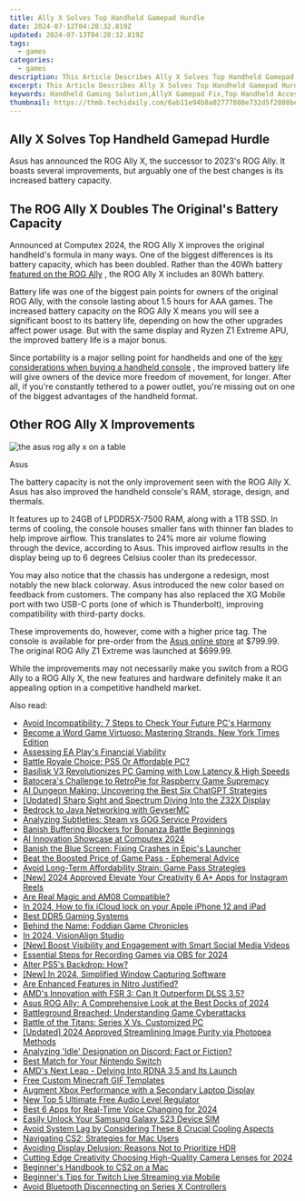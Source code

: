 ```yaml
---
title: Ally X Solves Top Handheld Gamepad Hurdle
date: 2024-07-12T04:28:32.819Z
updated: 2024-07-13T04:28:32.819Z
tags:
  - games
categories:
  - games
description: This Article Describes Ally X Solves Top Handheld Gamepad Hurdle
excerpt: This Article Describes Ally X Solves Top Handheld Gamepad Hurdle
keywords: Handheld Gaming Solution,AllyX Gamepad Fix,Top Handheld Accessory,Resolve Gamepad Issue,Innovative Gamepad Hurdle,X-Solution for Gamers,Breakthrough Gaming Device
thumbnail: https://thmb.techidaily.com/6ab11e94b8a02777808e732d5f2080be3cb5bc04d41c7f6aa8db8cb93929f141.jpg
---
```


## Ally X Solves Top Handheld Gamepad Hurdle

 Asus has announced the ROG Ally X, the successor to 2023's ROG Ally. It boasts several improvements, but arguably one of the best changes is its increased battery capacity.

## The ROG Ally X Doubles The Original's Battery Capacity

 Announced at Computex 2024, the ROG Ally X improves the original handheld's formula in many ways. One of the biggest differences is its battery capacity, which has been doubled. Rather than the 40Wh battery [featured on the ROG Ally](http://www.makeuseof.com/what-is-asus-rog-ally/) , the ROG Ally X includes an 80Wh battery.

 Battery life was one of the biggest pain points for owners of the original ROG Ally, with the console lasting about 1.5 hours for AAA games. The increased battery capacity on the ROG Ally X means you will see a significant boost to its battery life, depending on how the other upgrades affect power usage. But with the same display and Ryzen Z1 Extreme APU, the improved battery life is a major bonus.

 Since portability is a major selling point for handhelds and one of the [key considerations when buying a handheld console](https://www.makeuseof.com/gaming-handheld-things-to-consider-before-buying/) , the improved battery life will give owners of the device more freedom of movement, for longer. After all, if you're constantly tethered to a power outlet, you're missing out on one of the biggest advantages of the handheld format.

## Other ROG Ally X Improvements

![the asus rog ally x on a table](https://static1.makeuseofimages.com/wordpress/wp-content/uploads/2024/06/the-asus-rog-ally-x-on-a-table.jpg)

Asus

 The battery capacity is not the only improvement seen with the ROG Ally X. Asus has also improved the handheld console's RAM, storage, design, and thermals.

 It features up to 24GB of LPDDR5X-7500 RAM, along with a 1TB SSD. In terms of cooling, the console houses smaller fans with thinner fan blades to help improve airflow. This translates to 24% more air volume flowing through the device, according to Asus. This improved airflow results in the display being up to 6 degrees Celsius cooler than its predecessor.

 You may also notice that the chassis has undergone a redesign, most notably the new black colorway. Asus introduced the new color based on feedback from customers. The company has also replaced the XG Mobile port with two USB-C ports (one of which is Thunderbolt), improving compatibility with third-party docks.

 These improvements do, however, come with a higher price tag. The console is available for pre-order from the [Asus online store](https://rog.asus.com/us/gaming-handhelds/rog-ally/rog-ally-x-2024/) at $799.99\. The original ROG Ally Z1 Extreme was launched at $699.99.

 While the improvements may not necessarily make you switch from a ROG Ally to a ROG Ally X, the new features and hardware definitely make it an appealing option in a competitive handheld market.


<ins class="adsbygoogle"
     style="display:block"
     data-ad-format="autorelaxed"
     data-ad-client="ca-pub-7571918770474297"
     data-ad-slot="1223367746"></ins>



<ins class="adsbygoogle"
     style="display:block"
     data-ad-client="ca-pub-7571918770474297"
     data-ad-slot="8358498916"
     data-ad-format="auto"
     data-full-width-responsive="true"></ins>

<span class="atpl-alsoreadstyle">Also read:</span>
<div><ul>
<li><a href="https://games-able.techidaily.com/avoid-incompatibility-7-steps-to-check-your-future-pcs-harmony/"><u>Avoid Incompatibility: 7 Steps to Check Your Future PC's Harmony</u></a></li>
<li><a href="https://games-able.techidaily.com/become-a-word-game-virtuoso-mastering-strands-new-york-times-edition/"><u>Become a Word Game Virtuoso: Mastering Strands, New York Times Edition</u></a></li>
<li><a href="https://games-able.techidaily.com/assessing-ea-plays-financial-viability/"><u>Assessing EA Play's Financial Viability</u></a></li>
<li><a href="https://games-able.techidaily.com/battle-royale-choice-ps5-or-affordable-pc/"><u>Battle Royale Choice: PS5 Or Affordable PC?</u></a></li>
<li><a href="https://games-able.techidaily.com/basilisk-v3-revolutionizes-pc-gaming-with-low-latency-and-high-speeds/"><u>Basilisk V3 Revolutionizes PC Gaming with Low Latency & High Speeds</u></a></li>
<li><a href="https://games-able.techidaily.com/batoceras-challenge-to-retropie-for-raspberry-game-supremacy/"><u>Batocera's Challenge to RetroPie for Raspberry Game Supremacy</u></a></li>
<li><a href="https://games-able.techidaily.com/ai-dungeon-making-uncovering-the-best-six-chatgpt-strategies/"><u>AI Dungeon Making: Uncovering the Best Six ChatGPT Strategies</u></a></li>
<li><a href="https://extra-support.techidaily.com/updated-sharp-sight-and-spectrum-diving-into-the-z32x-display/"><u>[Updated] Sharp Sight and Spectrum  Diving Into the Z32X Display</u></a></li>
<li><a href="https://games-able.techidaily.com/bedrock-to-java-networking-with-geysermc/"><u>Bedrock to Java Networking with GeyserMC</u></a></li>
<li><a href="https://games-able.techidaily.com/analyzing-subtleties-steam-vs-gog-service-providers/"><u>Analyzing Subtleties: Steam vs GOG Service Providers</u></a></li>
<li><a href="https://games-able.techidaily.com/banish-buffering-blockers-for-bonanza-battle-beginnings/"><u>Banish Buffering Blockers for Bonanza Battle Beginnings</u></a></li>
<li><a href="https://games-able.techidaily.com/ai-innovation-showcase-at-computex-2024/"><u>AI Innovation Showcase at Computex 2024</u></a></li>
<li><a href="https://games-able.techidaily.com/banish-the-blue-screen-fixing-crashes-in-epics-launcher/"><u>Banish the Blue Screen: Fixing Crashes in Epic's Launcher</u></a></li>
<li><a href="https://games-able.techidaily.com/beat-the-boosted-price-of-game-pass-ephemeral-advice/"><u>Beat the Boosted Price of Game Pass - Ephemeral Advice</u></a></li>
<li><a href="https://games-able.techidaily.com/avoid-long-term-affordability-strain-game-pass-strategies/"><u>Avoid Long-Term Affordability Strain: Game Pass Strategies</u></a></li>
<li><a href="https://instagram-clips.techidaily.com/new-2024-approved-elevate-your-creativity-6-aplus-apps-for-instagram-reels/"><u>[New] 2024 Approved  Elevate Your Creativity  6 A+ Apps for Instagram Reels</u></a></li>
<li><a href="https://games-able.techidaily.com/are-real-magic-and-am08-compatible/"><u>Are Real Magic and AM08 Compatible?</u></a></li>
<li><a href="https://activate-lock.techidaily.com/in-2024-how-to-fix-icloud-lock-on-your-apple-iphone-12-and-ipad-by-drfone-ios/"><u>In 2024, How to fix iCloud lock on your Apple iPhone 12 and iPad</u></a></li>
<li><a href="https://games-able.techidaily.com/best-ddr5-gaming-systems/"><u>Best DDR5 Gaming Systems</u></a></li>
<li><a href="https://games-able.techidaily.com/behind-the-name-foddian-game-chronicles/"><u>Behind the Name: Foddian Game Chronicles</u></a></li>
<li><a href="https://facebook-video-share.techidaily.com/in-2024-visionalign-studio/"><u>In 2024, VisionAlign Studio</u></a></li>
<li><a href="https://facebook-video-content.techidaily.com/new-boost-visibility-and-engagement-with-smart-social-media-videos/"><u>[New] Boost Visibility and Engagement with Smart Social Media Videos</u></a></li>
<li><a href="https://screen-video-capture.techidaily.com/essential-steps-for-recording-games-via-obs-for-2024/"><u>Essential Steps for Recording Games via OBS for 2024</u></a></li>
<li><a href="https://games-able.techidaily.com/alter-ps5s-backdrop-how/"><u>Alter PS5's Backdrop: How?</u></a></li>
<li><a href="https://video-capture.techidaily.com/new-in-2024-simplified-window-capturing-software/"><u>[New] In 2024, Simplified Window Capturing Software</u></a></li>
<li><a href="https://games-able.techidaily.com/are-enhanced-features-in-nitro-justified/"><u>Are Enhanced Features in Nitro Justified?</u></a></li>
<li><a href="https://games-able.techidaily.com/amds-innovation-with-fsr-3-can-it-outperform-dlss-35/"><u>AMD's Innovation with FSR 3: Can It Outperform DLSS 3.5?</u></a></li>
<li><a href="https://games-able.techidaily.com/asus-rog-ally-a-comprehensive-look-at-the-best-docks-of-2024/"><u>Asus ROG Ally: A Comprehensive Look at the Best Docks of 2024</u></a></li>
<li><a href="https://games-able.techidaily.com/battleground-breached-understanding-game-cyberattacks/"><u>Battleground Breached: Understanding Game Cyberattacks</u></a></li>
<li><a href="https://games-able.techidaily.com/battle-of-the-titans-series-x-vs-customized-pc/"><u>Battle of the Titans: Series X Vs. Customized PC</u></a></li>
<li><a href="https://article-helps.techidaily.com/updated-2024-approved-streamlining-image-purity-via-photopea-methods/"><u>[Updated] 2024 Approved  Streamlining Image Purity via Photopea Methods</u></a></li>
<li><a href="https://games-able.techidaily.com/analyzing-idle-designation-on-discord-fact-or-fiction/"><u>Analyzing 'Idle' Designation on Discord: Fact or Fiction?</u></a></li>
<li><a href="https://games-able.techidaily.com/best-match-for-your-nintendo-switch/"><u>Best Match for Your Nintendo Switch</u></a></li>
<li><a href="https://games-able.techidaily.com/amds-next-leap-delving-into-rdna-35-and-its-launch/"><u>AMD's Next Leap - Delving Into RDNA 3.5 and Its Launch</u></a></li>
<li><a href="https://youtube-clips.techidaily.com/free-custom-minecraft-gif-templates/"><u>Free Custom Minecraft GIF Templates</u></a></li>
<li><a href="https://games-able.techidaily.com/augment-xbox-performance-with-a-secondary-laptop-display/"><u>Augment Xbox Performance with a Secondary Laptop Display</u></a></li>
<li><a href="https://audio-editing.techidaily.com/new-top-5-ultimate-free-audio-level-regulator/"><u>New Top 5 Ultimate Free Audio Level Regulator</u></a></li>
<li><a href="https://audio-shaping.techidaily.com/best-6-apps-for-real-time-voice-changing-for-2024/"><u>Best 6 Apps for Real-Time Voice Changing for 2024</u></a></li>
<li><a href="https://sim-unlock.techidaily.com/easily-unlock-your-samsung-galaxy-s23-device-sim-by-drfone-android/"><u>Easily Unlock Your Samsung Galaxy S23 Device SIM</u></a></li>
<li><a href="https://games-able.techidaily.com/avoid-system-lag-by-considering-these-8-crucial-cooling-aspects/"><u>Avoid System Lag by Considering These 8 Crucial Cooling Aspects</u></a></li>
<li><a href="https://games-able.techidaily.com/navigating-cs2-strategies-for-mac-users/"><u>Navigating CS2: Strategies for Mac Users</u></a></li>
<li><a href="https://games-able.techidaily.com/avoiding-display-delusion-reasons-not-to-prioritize-hdr/"><u>Avoiding Display Delusion: Reasons Not to Prioritize HDR</u></a></li>
<li><a href="https://youtube-videos.techidaily.com/cutting-edge-creativity-choosing-high-quality-camera-lenses-for-2024/"><u>Cutting Edge Creativity  Choosing High-Quality Camera Lenses for 2024</u></a></li>
<li><a href="https://games-able.techidaily.com/beginners-handbook-to-cs2-on-a-mac/"><u>Beginner's Handbook to CS2 on a Mac</u></a></li>
<li><a href="https://games-able.techidaily.com/beginners-tips-for-twitch-live-streaming-via-mobile/"><u>Beginner's Tips for Twitch Live Streaming via Mobile</u></a></li>
<li><a href="https://games-able.techidaily.com/avoid-bluetooth-disconnecting-on-series-x-controllers/"><u>Avoid Bluetooth Disconnecting on Series X Controllers</u></a></li>
</ul></div>
